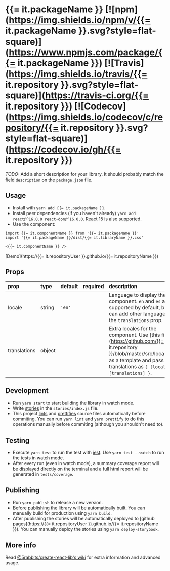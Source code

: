 # {{= it.packageName }} [![npm](https://img.shields.io/npm/v/{{= it.packageName }}.svg?style=flat-square)](https://www.npmjs.com/package/{{= it.packageName }}) [![Travis](https://img.shields.io/travis/{{= it.repository }}.svg?style=flat-square)](https://travis-ci.org/{{= it.repository }}) [![Codecov](https://img.shields.io/codecov/c/repository/{{= it.repository }}.svg?style=flat-square)](https://codecov.io/gh/{{= it.repository }})

_TODO:_ Add a short description for your library. It should probably match the field `description` on the `package.json` file.

## Usage

* Install with `yarn add {{= it.packageName }}`.
* Install peer dependencies (if you haven't already) `yarn add react@^16.0.0 react-dom@^16.0.0`. React 15 is also supported.
* Use the component:

```es6
import {{= it.componentName }} from '{{= it.packageName }}'
import '{{= it.packageName }}/dist/{{= it.libraryName }}.css'

<{{= it.componentName }} />
```

[Demo](https://{{= it.repositoryUser }}.github.io/{{= it.repositoryName }})

## Props

| prop         | type   | default | required | description                                                                                                                                                                                       |
| :----------- | :----- | :------ | :------- | :------------------------------------------------------------------------------------------------------------------------------------------------------------------------------------------------ |
| locale       | string | `'en'`  |          | Language to display the component. `en` and `es` are supported by default, but you can add other languages using the `translations` prop.                                                         |
| translations | object |         |          | Extra locales for the component. Use [this file](https://github.com/{{= it.repository }}/blob/master/src/locale/en.js) as a template and pass the translations as `{ [locale]: [translations] }`. |

## Development

* Run `yarn start` to start building the library in watch mode.
* Write [stories](https://storybook.js.org) in the `stories/index.js` file.
* This project [lints](https://eslint.org/) and [prettifies](https://prettier.io) source files automatically before commiting. You can run `yarn lint` and `yarn prettify` to do this operations manually before commiting (although you shouldn't need to).

## Testing

* Execute `yarn test` to run the test with [jest](https://facebook.github.io/jest/). Use `yarn test --watch` to run the tests in watch mode.
* After every run (even in watch mode), a summary coverage report will be displayed directly on the terminal and a full html report will be generated in `tests/coverage`.

## Publishing

* Run `yarn publish` to release a new version.
* Before publishing the library will be automatically built. You can manually build for production using `yarn build`.
* After publishing the stories will be automatically deployed to [github pages](https://{{= it.repositoryUser }}.github.io/{{= it.repositoryName }}). You can manually deploy the stories using `yarn deploy-storybook`.

## More info

Read [@5rabbits/create-react-lib's wiki](https://github.com/5rabbits/create-react-lib/wiki) for extra information and advanced usage.
